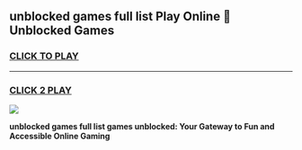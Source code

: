 
## unblocked games full list Play Online 👋 Unblocked Games
<h3>
<a href="https://premium.freeplayer.one?title=unblocked_games_full_list&ref=19F">CLICK TO PLAY</a></h3>
<hr>

<h3>
<a href="https://premium.freeplayer.one?title=unblocked_games_full_list&ref=19F">CLICK 2 PLAY</a>
  
</h3>

<a href="https://premium.freeplayer.one?title=unblocked_games_full_list&ref=19F"><img src="https://clearcache.store/games.png"></a>


**unblocked games full list games unblocked: Your Gateway to Fun and Accessible Online Gaming**
